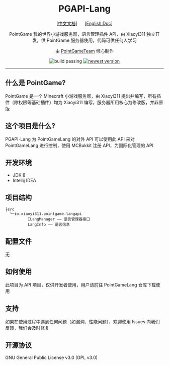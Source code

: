 <div align="center">
    <h1>PGAPI-Lang</h1>
    <a href="./README.MD">[中文文档]</a>&nbsp&nbsp&nbsp&nbsp&nbsp&nbsp<a href="./README_EN.MD">[English Doc]</a>
    <p>PointGame 我的世界小游戏服务器，语言管理插件 API，由 Xiaoyi311 独立开发，供 PointGame 服务器使用，代码可供任何人学习</p>
    <p>由 <a href="https://pointgame.top">PointGameTeam</a> 倾心制作</p>
    <a><img src="https://img.shields.io/badge/build-passing-brightgreen" alt="build passing"></a>
    <a href="https://github.com/PointGameTeam/PGAPI-Lang/releases/" target="_blank"><img src="https://img.shields.io/github/v/release/PointGameTeam/PGAPI-Lang?include_prereleases" alt="newest version"></a>
</div>

---

## 什么是 PointGame?
PointGame 是一个 Minecraft 小游戏服务器，由 Xiaoyi311 提出并编写，所有插件（除权限等基础插件）均为 Xiaoyi311 编写，服务器所用核心为修改版，并非原版

## 这个项目是什么?
PGAPI-Lang 为 PointGameLang 的对外 API 可以使用此 API 来对 PointGameLang 进行控制，使用 MCBukkit 注册 API，为国际化管理的 API

## 开发环境
- JDK 8
- Intellij IDEA

## 项目结构
```
├src
  └─io.xiaoyi311.pointgame.langapi
          ILangManager —— 语言管理器接口
          LangInfo —— 语言信息
```

## 配置文件
无

## 如何使用
此项目为 API 项目，仅供开发者使用，用户请前往 PointGameLang 仓库下载使用

## 支持
如果在使用过程中遇到任何问题（如漏洞、性能问题），欢迎使用 Issues 向我们反馈，我们会及时修复 

## 开源协议
GNU General Public License v3.0 (GPL v3.0)

